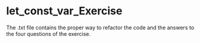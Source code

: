 # let_const_var_Exercise
The .txt file contains the proper way to refactor the code and the answers to the four questions of the exercise.

